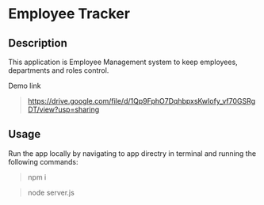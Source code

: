 # Employee Tracker

## Description

This application is Employee Management system to keep employees, departments and roles control.


Demo link
> https://drive.google.com/file/d/1Qp9FphO7DqhbpxsKwIofy_vf70GSRgDT/view?usp=sharing


## Usage

Run the app locally by navigating to app directry in terminal and running the following commands:
> npm i

> node server.js

